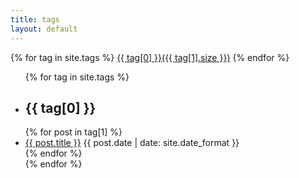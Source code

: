 ```yaml
---
title: tags
layout: default
---
```


<div id="tag_cloud">
  {% for tag in site.tags %}
    <a href="#{{ tag[0] }}" title="{{ tag[0] }}" rel="{{ tag[1].size }}">{{ tag[0] }}({{ tag[1].size }})</a>
  {% endfor %}
</div>

<ul class="listing">
  {% for tag in site.tags %}
    <li class="listing-seperator" id="{{ tag[0] }}">
      <h2>{{ tag[0] }}</h2>
    </li>
  {% for post in tag[1] %}
    <li class="listing-item">
      <a href="{{ post.url }}" title="{{ post.title }}">{{ post.title }}</a>
      <time datetime="{{ post.date | date: site.date_format }}">{{ post.date | date: site.date_format }}</time>
    </li>
  {% endfor %}
    <br>
  {% endfor %}
